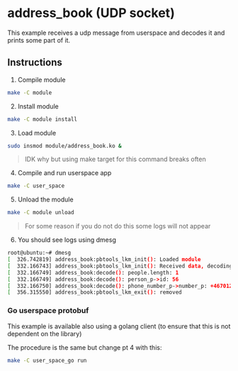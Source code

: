 # address_book (UDP socket)

This example receives a udp message from userspace and decodes it and prints some part of it.

## Instructions
1. Compile module
```bash
make -C module
```
2. Install module
```bash
make -C module install
```
3. Load module
```bash
sudo insmod module/address_book.ko &
```
> IDK why but using make target for this command breaks often
4. Compile and run userspace app
```bash
make -C user_space
```
5. Unload the module
```bash
make -C module unload
```
> For some reason if you do not do this some logs will not appear

6. You should see logs using dmesg
```bash
root@ubuntu:~# dmesg
[  326.742819] address_book:pbtools_lkm_init(): Loaded module
[  332.166743] address_book:pbtools_lkm_init(): Received data, decoding...
[  332.166749] address_book:decode(): people.length: 1
[  332.166749] address_book:decode(): person_p->id: 56
[  332.166750] address_book:decode(): phone_number_p->number_p: +46701232345
[  356.315550] address_book:pbtools_lkm_exit(): removed
```

### Go userspace protobuf
This example is available also using a golang client (to ensure that this is not dependent on the library)

The procedure is the same but change pt 4 with this:
```bash
make -C user_space_go run
```


